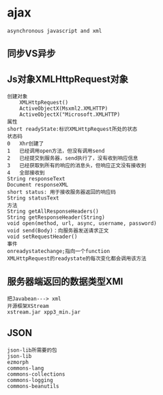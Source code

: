 # ajax 
    asynchronous javascript and xml
## 同步VS异步
## Js对象XMLHttpRequest对象
    创建对象
        XMLHttpRequest()
        ActiveObjectX(Msxml2.XMLHTTP)
        ActiveObjectX("Microsoft.XMLHTTP)
    属性
    short readyState:标识XMLHttpRequest所处的状态
    状态码 
    0   Xhr创建了
    1   已经调用open方法，但没有调用send
    2   已经提交到服务器，send执行了，没有收到响应信息
    3   已经获取到所有的响应的消息头，但响应正文没有接收到
    4   全部接收到
    String responseText
    Document responseXML
    short status: 用于接收服务器返回的响应码
    String statusText
    方法
    String getAllResponseHeaders()
    String getResponseHeader(String)
    void open(method, url, async, username, password)
    void send(Body)：向服务器发送请求正文
    void setRequestHeader()
    事件
    onreadystatechange;指向一个function
    XMLHttpRequest的readystate的每次变化都会调用该方法
## 服务器端返回的数据类型XMl
    把Javabean---> xml
    开源框架XStream
    xstream.jar xpp3_min.jar
## JSON
    json-lib所需要的包
    json-lib
    ezmorph
    commons-lang
    commons-collections
    commons-logging
    commons-beanutils
     